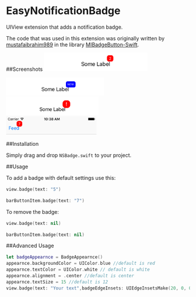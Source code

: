 # EasyNotificationBadge
UIView extension that adds a notification badge.

The code that was used in this extension was originally written by [mustafaibrahim989](https://github.com/mustafaibrahim989) in the library [MIBadgeButton-Swift](https://github.com/mustafaibrahim989/MIBadgeButton-Swift).

##Screenshots
<img src="Screenshots/ss1.png"  height="50" />

<img src="Screenshots/ss2.png"  height="50" />

<img src="Screenshots/ss3.png"  height="50" /> 

<img src="Screenshots/ss5.png"  height="50" />


##Installation

Simply drag and drop ```NSBadge.swift``` to your project.

##Usage

To add a badge with default settings use this:
```swift
view.badge(text: "5")
```
```swift
barButtonItem.badge(text: "7")
```

To remove the badge:

```swift
view.badge(text: nil)
```

```swift
barButtonItem.badge(text: nil)
```

##Advanced Usage

```swift
let badgeAppearnce = BadgeAppearnce()
appearnce.backgroundColor = UIColor.blue //default is red
appearnce.textColor = UIColor.white // default is white
appearnce.alignment = .center //default is center
appearnce.textSize = 15 //default is 12
view.badge(text: "Your text",badgeEdgeInsets: UIEdgeInsetsMake(20, 0, 0, 15),appearnce: badgeAppearnce)
```
